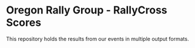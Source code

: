 # Oregon Rally Group - RallyCross Scores

This repository holds the results from our events in multiple output formats.
